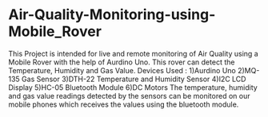 # Air-Quality-Monitoring-using-Mobile_Rover
This Project is intended for live and remote monitoring of Air Quality using a Mobile Rover with the help of Aurdino Uno.
This rover can detect the Temperature, Humidity and Gas Value.
Devices Used :
  1)Aurdino Uno
  2)MQ-135 Gas Sensor
  3)DTH-22 Temperature and Humidity Sensor
  4)I2C LCD Display
  5)HC-05 Bluetooth Module
  6)DC Motors
The temperature, humidity and gas value readings detected by the sensors can be monitored on our mobile phones which receives the values using the bluetooth module.
